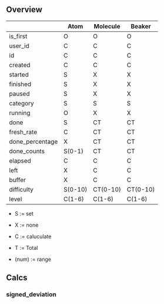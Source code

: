 ## Overview

|                  |Atom    | Molecule | Beaker   |
|------------------|--------|----------|----------|
|is_first          |O       |O         |O         |
|user_id           |C       |C         |C         |
|id                |C       |C         |C         |
|created           |C       |C         |C         |
|started           |S       |X         |X         |
|finished          |S       |X         |X         |
|paused            |S       |X         |X         |
|category          |S       |S         |S         |
|running           |O       |X         |X         |
|done              |S       |CT        |CT        |
|fresh_rate        |C       |CT        |CT        |
|done_percentage   |X       |CT        |CT        |
|done_counts       |S(0-1)  |CT        |CT        |
|elapsed           |C       |C         |C         |
|left              |X       |C         |C         |
|buffer            |X       |C         |C         |
|difficulty        |S(0-10) |CT(0-10)  |CT(0-10)  |
|level             |C(1-6)  |C(1-6)    |C(1-6)    |

- S := set
- X := none
- C := caluculate
- T := Total 

- (num) := range

## Calcs
### signed_deviation

